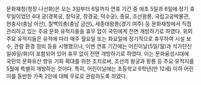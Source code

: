 문화재청(청장 나선화)은 오는 3일부터 6일까지 연휴 기간 중 애초 5일과 6일에 정기 휴무일이었던 4대 궁(경복궁, 창덕궁, 창경궁, 덕수궁), 종묘, 조선왕릉, 국립고궁박물관, 현충사(충남 아산), 칠백의총(충남 금산), 세종대왕릉(경기 여주) 등 문화재청에서 직접 관리하고 있는 주요 문화 유적지들을 휴무 없이 국민에게 전면 개방하기로 하였다. 위의 주요 유적지들은 유적에 따라 매주 월요일 또는 화요일에 정기적으로 휴무하여 시설 보수, 관람 환경 정비 등을 시행했으나, 이번 연휴 기간에는 어린이날(5일/월)과 석가탄신일(6일/화)이 포함되어 있어 휴무 없이 전면 개방하기로 하였다. 이는 문화융성시대에 국민의 문화유산 향유 기회 확대를 위한 조치로써, 조선의 왕궁과 왕릉 등 주요 유적지를 5월에 특별히 개방하는 것이다. 특히, 어린이날에는 초등학교 6학년(만 12세) 이하 어린이를 동반한 가족 2인에 대해 무료로 관람하도록 하였다.